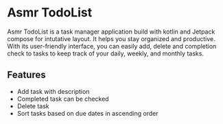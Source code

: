 # Asmr TodoList

Asmr TodoList is a task manager application build with kotlin and Jetpack compose for intutative layout. It helps you stay organized and productive. With its user-friendly interface, you can easily add, delete and completion check to tasks to keep track of your daily, weekly, and monthly tasks.




## Features

- Add task with description
- Completed task can be checked
- Delete task
- Sort tasks based on due dates in ascending order
